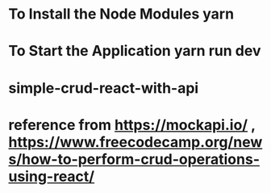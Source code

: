 # To Install the Node Modules yarn
# To Start the Application yarn run dev


# simple-crud-react-with-api
# reference from https://mockapi.io/ , https://www.freecodecamp.org/news/how-to-perform-crud-operations-using-react/